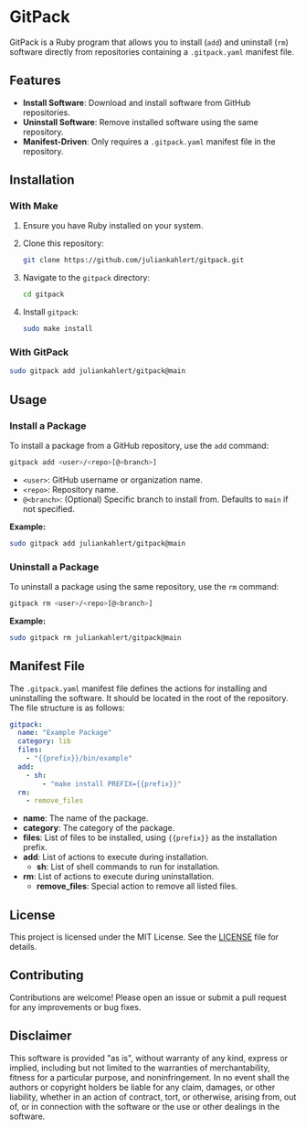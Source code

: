 # GitPack

GitPack is a Ruby program that allows you to install (`add`) and uninstall (`rm`) software directly from repositories containing a `.gitpack.yaml` manifest file.

## Features

- **Install Software**: Download and install software from GitHub repositories.
- **Uninstall Software**: Remove installed software using the same repository.
- **Manifest-Driven**: Only requires a `.gitpack.yaml` manifest file in the repository.

## Installation

### With Make

1. Ensure you have Ruby installed on your system.
2. Clone this repository:

    ```bash
    git clone https://github.com/juliankahlert/gitpack.git
    ```

3. Navigate to the `gitpack` directory:

    ```bash
    cd gitpack
    ```

4. Install `gitpack`:

    ```bash
    sudo make install
    ```

### With GitPack

```bash
sudo gitpack add juliankahlert/gitpack@main
```

## Usage

### Install a Package

To install a package from a GitHub repository, use the `add` command:

```bash
gitpack add <user>/<repo>[@<branch>]
```

- `<user>`: GitHub username or organization name.
- `<repo>`: Repository name.
- `@<branch>`: (Optional) Specific branch to install from. Defaults to `main` if not specified.

**Example:**

```bash
sudo gitpack add juliankahlert/gitpack@main
```

### Uninstall a Package

To uninstall a package using the same repository, use the `rm` command:

```bash
gitpack rm <user>/<repo>[@<branch>]
```

**Example:**

```bash
sudo gitpack rm juliankahlert/gitpack@main
```

## Manifest File

The `.gitpack.yaml` manifest file defines the actions for installing and uninstalling the software. It should be located in the root of the repository. The file structure is as follows:

```yaml
gitpack:
  name: "Example Package"
  category: lib
  files:
    - "{{prefix}}/bin/example"
  add:
    - sh:
        - "make install PREFIX={{prefix}}"
  rm:
    - remove_files
```

- **name**: The name of the package.
- **category**: The category of the package.
- **files**: List of files to be installed, using `{{prefix}}` as the installation prefix.
- **add**: List of actions to execute during installation.
  - **sh**: List of shell commands to run for installation.
- **rm**: List of actions to execute during uninstallation.
  - **remove_files**: Special action to remove all listed files.

## License

This project is licensed under the MIT License. See the [LICENSE](LICENSE) file for details.

## Contributing

Contributions are welcome! Please open an issue or submit a pull request for any improvements or bug fixes.

## Disclaimer

This software is provided "as is", without warranty of any kind, express or implied, including but not limited to the warranties of merchantability, fitness for a particular purpose, and noninfringement. In no event shall the authors or copyright holders be liable for any claim, damages, or other liability, whether in an action of contract, tort, or otherwise, arising from, out of, or in connection with the software or the use or other dealings in the software.
